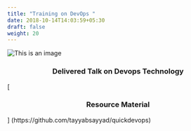 ```yaml
---
title: "Training on DevOps "
date: 2018-10-14T14:03:59+05:30
draft: false
weight: 20
---
```


![This is an image ](/img/sttp/sttp_Pic.JPG)
<h3 align="center"> Delivered Talk on Devops Technology </h3>
[<h3 align="center"> Resource Material </h3>] (https://github.com/tayyabsayyad/quickdevops)
